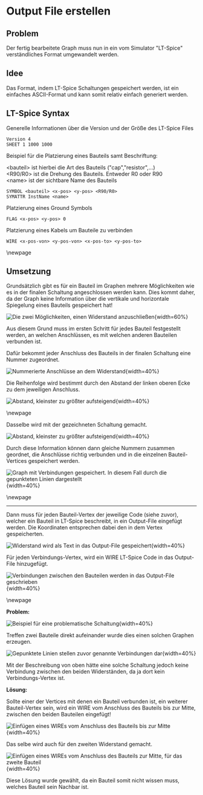 # Output File erstellen

## Problem
Der fertig bearbeitete Graph muss nun in ein vom Simulator "LT-Spice" verständliches Format umgewandelt werden.

## Idee
Das Format, indem LT-Spice Schaltungen gespeichert werden, ist ein einfaches ASCII-Format und kann somit relativ einfach generiert werden.

## LT-Spice Syntax  

Generelle Informationen über die Version und der Größe des LT-Spice Files
```
Version 4
SHEET 1 1000 1000
```


Beispiel für die Platzierung eines Bauteils samt Beschriftung:


\<bauteil> ist hierbei die Art des Bauteils ("cap","resistor",...) \
\<R90/R0> ist die Drehung des Bauteils. Entweder R0 oder R90 \
\<name> ist der sichtbare Name des Bauteils
```
SYMBOL <bauteil> <x-pos> <y-pos> <R90/R0>
SYMATTR InstName <name>
```


Platzierung eines Ground Symbols
```
FLAG <x-pos> <y-pos> 0
```

Platzierung eines Kabels um Bauteile zu verbinden
```
WIRE <x-pos-von> <y-pos-von> <x-pos-to> <y-pos-to>
```
\newpage
## Umsetzung

Grundsätzlich gibt es für ein Bauteil im Graphen mehrere Möglichkeiten wie es in der finalen Schaltung angeschlossen werden kann. Dies kommt daher, da der Graph keine Information über die vertikale und horizontale Spiegelung eines Bauteils gespeichert hat!

![Die zwei Möglichkeiten, einen Widerstand anzuschließen](.\Dateien\2MöglichkeitenAnzuschließen.png){width=60%}

Aus diesem Grund muss im ersten Schritt für jedes Bauteil festgestellt werden, an welchen Anschlüssen, es mit welchen anderen Bauteilen verbunden ist.

Dafür bekommt jeder Anschluss des Bauteils in der finalen Schaltung eine Nummer zugeordnet.

![Nummerierte Anschlüsse an dem Widerstand](.\Dateien\NummerierteAnschlüsse.png){width=40%}

Die Reihenfolge wird bestimmt durch den Abstand der linken oberen Ecke zu dem jeweiligen Anschluss.

![Abstand, kleinster zu größter aufsteigend](.\Dateien\NummerierteAnschlüsse2.png){width=40%}

\newpage

Dasselbe wird mit der gezeichneten Schaltung gemacht.

![Abstand, kleinster zu größter aufsteigend](.\Dateien\NummerierteAnschlüsse3.png){width=40%}

Durch diese Information können dann gleiche Nummern zusammen geordnet, die Anschlüsse richtig verbunden und in die einzelnen Bauteil-Vertices gespeichert werden.

![Graph mit Verbindungen gespeichert. In diesem Fall durch die gepunkteten Linien dargestellt](.\Dateien\ConnectionMap.png){width=40%}

\newpage

---

Dann muss für jeden Bauteil-Vertex der jeweilige Code (siehe zuvor), welcher ein Bauteil in LT-Spice beschreibt, in ein Output-File eingefügt werden. Die Koordinaten entsprechen dabei den in dem Vertex gespeicherten.

![Widerstand wird als Text in das Output-File gespeichert](.\Dateien\LT-SpicePicture1.png){width=40%}

Für jeden Verbindungs-Vertex, wird ein WIRE LT-Spice Code in das Output-File hinzugefügt.

![Verbindungen zwischen den Bauteilen werden in das Output-File geschrieben](.\Dateien\LT-SpicePicture2.png){width=40%}

\newpage

**Problem:** 

![Beispiel für eine problematische Schaltung](.\Dateien\Problem1.png){width=40%}

Treffen zwei Bauteile direkt aufeinander wurde dies einen solchen Graphen erzeugen.

![Gepunktete Linien stellen zuvor genannte Verbindungen dar](.\Dateien\Problem2.png){width=40%}

Mit der Beschreibung von oben hätte eine solche Schaltung jedoch keine Verbindung zwischen den beiden Widerständen, da ja dort kein Verbindungs-Vertex ist.

**Lösung:**

Sollte einer der Vertices mit denen ein Bauteil verbunden ist, ein weiterer Bauteil-Vertex sein, wird ein WIRE vom Anschluss des Bauteils bis zur Mitte, zwischen den beiden Bauteilen eingefügt!

![Einfügen eines WIREs vom Anschluss des Bauteils bis zur Mitte](.\Dateien\Lösung1.png){width=40%}

Das selbe wird auch für den zweiten Widerstand gemacht.

![Einfügen eines WIREs vom Anschluss des Bauteils zur Mitte, für das zweite Bauteil](.\Dateien\Lösung2.png){width=40%}

Diese Lösung wurde gewählt, da ein Bauteil somit nicht wissen muss, welches Bauteil sein Nachbar ist.